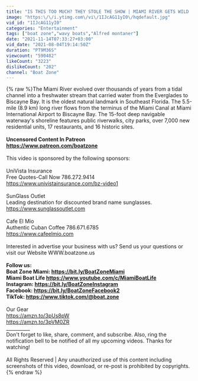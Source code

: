 ```yaml
---
title: "IS THIS TOO MUCH? THEY STOLE THE SHOW | MIAMI RIVER GETS WILD | BOAT ZONE"
image: "https:\/\/i.ytimg.com\/vi\/1IJcAG11yI0\/hqdefault.jpg"
vid_id: "1IJcAG11yI0"
categories: "Entertainment"
tags: ["boat zone","wavy boats","Alfred montaner"]
date: "2021-11-14T07:33:27+03:00"
vid_date: "2021-08-04T19:14:50Z"
duration: "PT9M36S"
viewcount: "590482"
likeCount: "3223"
dislikeCount: "202"
channel: "Boat Zone"
---
```

{% raw %}The Miami River evolved over thousands of years from a tidal channel into a freshwater stream that carried water from the Everglades to Biscayne Bay. It is the oldest natural landmark in Southeast Florida. The 5.5-mile (8.9 km) long river flows from the terminus of the Miami Canal at Miami International Airport to Biscayne Bay. The 15-foot deep navigable waterway's shoreline features public riverwalks, city parks, over 7,000 new residential units, 17 restaurants, and 16 historic sites.<br />__________<br />Uncensored Content In Patreon<br /><a rel="nofollow" target="blank" href="https://www.patreon.com/boatzone">https://www.patreon.com/boatzone</a><br />__________<br />This video is sponsored by the following sponsors:<br /><br />UniVista Insurance<br />Free Quotes-Call Now 786.272.9414<br /><a rel="nofollow" target="blank" href="https://www.univistainsurance.com/bz-video1">https://www.univistainsurance.com/bz-video1</a><br /><br />SunGlass Outlet<br />Leading destination for discounted brand name sunglasses.<br /><a rel="nofollow" target="blank" href="https://www.sunglassoutlet.com">https://www.sunglassoutlet.com</a><br /><br />Cafe El Mio <br />Authentic Cuban Coffee 786.671.6785<br /><a rel="nofollow" target="blank" href="https://www.cafeelmio.com">https://www.cafeelmio.com</a> <br /><br />Interested in advertise your business with us? Send us your questions or visit our Website WWW.boatzone.us<br />__________<br />Follow us: <br />Boat Zone Miami:  <a rel="nofollow" target="blank" href="https://bit.ly/BoatZoneMiami">https://bit.ly/BoatZoneMiami</a><br />Miami Boat Life <a rel="nofollow" target="blank" href="https://www.youtube.com/c/MiamiBoatLife">https://www.youtube.com/c/MiamiBoatLife</a><br />Instagram: <a rel="nofollow" target="blank" href="https://bit.ly/BoatZoneInstagram">https://bit.ly/BoatZoneInstagram</a><br />Facebook: <a rel="nofollow" target="blank" href="https://bit.ly/BoatZoneFacebook2">https://bit.ly/BoatZoneFacebook2</a><br />TikTok: <a rel="nofollow" target="blank" href="https://www.tiktok.com/@boat.zone">https://www.tiktok.com/@boat.zone</a><br />__________<br />Our Gear <br /><a rel="nofollow" target="blank" href="https://amzn.to/3pUs8pW">https://amzn.to/3pUs8pW</a><br /><a rel="nofollow" target="blank" href="https://amzn.to/3pVM0ZR">https://amzn.to/3pVM0ZR</a><br />__________<br />Don't forget to like, share, comment, and subscribe.  Also, ring the notification bell to be notified of all my upcoming videos. Thanks for watching!<br /><br />All Rights Reserved | Any unauthorized use of this content including screenshots of this video, download, or re-post is prohibited by copyrights.{% endraw %}
